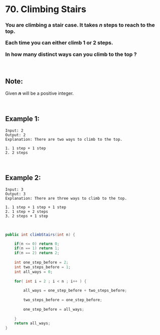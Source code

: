 # 70. Climbing Stairs

<h3>

You are climbing a stair case. It takes <b><i>n</i></b> steps to reach to the top.

Each time you can either climb 1 or 2 steps.

In how many distinct ways can you climb to the top ?

</h3>

<br>

## Note:

Given ***n*** will be a positive integer.

<br>

## Example 1:

	Input: 2
	Output: 2
	Explanation: There are two ways to climb to the top.
	
	1. 1 step + 1 step
	2. 2 steps

<br>

## Example 2:

	Input: 3
	Output: 3
	Explanation: There are three ways to climb to the top.
	
	1. 1 step + 1 step + 1 step
	2. 1 step + 2 steps
	3. 2 steps + 1 step

<br>

```java
public int climbStairs(int n) {

	if(n <= 0) return 0;
	if(n == 1) return 1;
	if(n == 2) return 2;
	
	int one_step_before = 2;
	int two_steps_before = 1;
	int all_ways = 0;
	
	for( int i = 2 ; i < n ; i++ ) {
	
		all_ways = one_step_before + two_steps_before;
		
		two_steps_before = one_step_before;
		
		one_step_before = all_ways;
		
	}
	return all_ways;
}
```